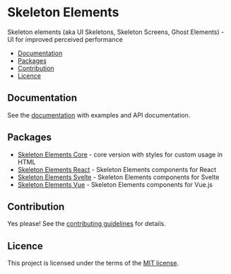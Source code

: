# Skeleton Elements

Skeleton elements (aka UI Skeletons, Skeleton Screens, Ghost Elements) - UI for improved perceived performance

- [Documentation](#documentation)
- [Packages](#packages)
- [Contribution](#contribution)
- [Licence](#licence)

## Documentation

See the [documentation](https://skeleton-elements.dev) with examples and API documentation.

## Packages

- [Skeleton Elements Core](https://npmjs.com/package/@skeleton-elements/core) - core version with styles for custom usage in HTML
- [Skeleton Elements React](https://npmjs.com/package/@skeleton-elements/react) - Skeleton Elements components for React
- [Skeleton Elements Svelte](https://npmjs.com/package/@skeleton-elements/svelte) - Skeleton Elements components for Svelte
- [Skeleton Elements Vue](https://npmjs.com/package/@skeleton-elements/vue) - Skeleton Elements components for Vue.js

## Contribution

Yes please! See the [contributing guidelines](https://github.com/nolimits4web/skeleton-elements/blob/master/CONTRIBUTING.md) for details.

## Licence

This project is licensed under the terms of the [MIT license](https://github.com/nolimits4web/skeleton-elements/blob/master/LICENSE).
